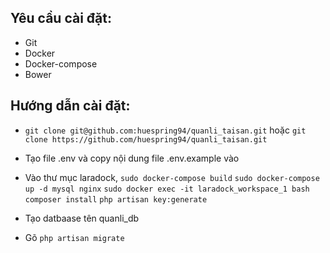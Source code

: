 ## Yêu cầu cài đặt:

- Git
- Docker
- Docker-compose
- Bower

## Hướng dẫn cài đặt:

- `git clone git@github.com:huespring94/quanli_taisan.git`
    hoặc `git clone https://github.com/huespring94/quanli_taisan.git`

- Tạo file .env và copy nội dung file .env.example vào 

- Vào thư mục laradock,
    `sudo docker-compose build`
    `sudo docker-compose up -d mysql nginx`
    `sudo docker exec -it laradock_workspace_1 bash`
    `composer install`
    `php artisan key:generate`

- Tạo datbaase tên quanli_db

- Gõ `php artisan migrate`
